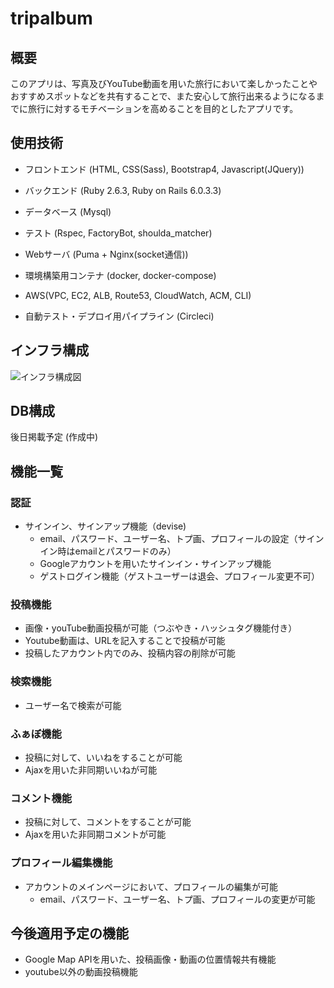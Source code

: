 # tripalbum

## 概要
このアプリは、写真及びYouTube動画を用いた旅行において楽しかったことやおすすめスポットなどを共有することで、また安心して旅行出来るようになるまでに旅行に対するモチベーションを高めることを目的としたアプリです。

## 使用技術
* フロントエンド (HTML, CSS(Sass), Bootstrap4, Javascript(JQuery))

* バックエンド (Ruby 2.6.3, Ruby on Rails 6.0.3.3)

* データベース (Mysql)

* テスト (Rspec, FactoryBot, shoulda_matcher)

* Webサーバ (Puma + Nginx(socket通信))

* 環境構築用コンテナ (docker, docker-compose)

* AWS(VPC, EC2, ALB, Route53, CloudWatch, ACM, CLI)

* 自動テスト・デプロイ用パイプライン (Circleci)

## インフラ構成
![インフラ構成図](https://user-images.githubusercontent.com/64494694/103482821-54997900-4e26-11eb-89b0-2cd4418420df.jpg)

## DB構成
後日掲載予定 (作成中)

## 機能一覧
### 認証
* サインイン、サインアップ機能（devise)
    * email、パスワード、ユーザー名、トプ画、プロフィールの設定（サインイン時はemailとパスワードのみ）
    * Googleアカウントを用いたサインイン・サインアップ機能
    * ゲストログイン機能（ゲストユーザーは退会、プロフィール変更不可）

### 投稿機能
* 画像・youTube動画投稿が可能（つぶやき・ハッシュタグ機能付き）
* Youtube動画は、URLを記入することで投稿が可能
* 投稿したアカウント内でのみ、投稿内容の削除が可能

### 検索機能
* ユーザー名で検索が可能

### ふぁぼ機能
* 投稿に対して、いいねをすることが可能
* Ajaxを用いた非同期いいねが可能

### コメント機能
* 投稿に対して、コメントをすることが可能
* Ajaxを用いた非同期コメントが可能

### プロフィール編集機能
* アカウントのメインページにおいて、プロフィールの編集が可能
    * email、パスワード、ユーザー名、トプ画、プロフィールの変更が可能

## 今後適用予定の機能
* Google Map APIを用いた、投稿画像・動画の位置情報共有機能
* youtube以外の動画投稿機能

